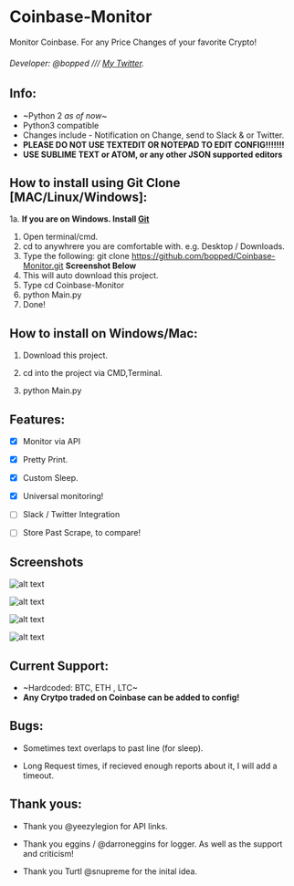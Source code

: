 # Coinbase-Monitor
Monitor Coinbase. For any Price Changes of your favorite Crypto!

###### Developer: @bopped /// [My Twitter](https://twitter.com/Backdoorcook).

## Info:

- ~Python 2 *as of now*~
- Python3 compatible
- Changes include - Notification on Change, send to Slack & or Twitter.
- **PLEASE DO NOT USE TEXTEDIT OR NOTEPAD TO EDIT CONFIG!!!!!!!**
- **USE SUBLIME TEXT or ATOM, or any other JSON supported editors** 

## How to install using Git Clone [MAC/Linux/Windows]:
1a. **If you are on Windows. Install [Git](https://git-scm.com/)** 
1. Open terminal/cmd. 
2. cd to anywhrere you are comfortable with. e.g. Desktop / Downloads. 
3. Type the following: git clone https://github.com/bopped/Coinbase-Monitor.git **Screenshot Below** 
4. This will auto download this project.
5. Type cd Coinbase-Monitor
6. python Main.py 
7. Done! 

## How to install on Windows/Mac:

1. Download this project.

2. cd into the project via CMD,Terminal. 

3. python Main.py 

## Features:

- [x] Monitor via API

- [x] Pretty Print.

- [x] Custom Sleep.

- [x] Universal monitoring!

- [ ] Slack / Twitter Integration

- [ ] Store Past Scrape, to compare!

## Screenshots

![alt text](http://i.imgur.com/5HCMdLC.png "Preview #1. As well a demo of cd to dir")

![alt text](http://i.imgur.com/6cPMKOA.png "Preview #2.")

![alt text](http://i.imgur.com/m734Zvo.png "Preview #2. If one of the Cryptos in your config are wrong, monitor will continue but prompt you once.")

![alt text](http://i.imgur.com/sxFhC7M.png "Git clone ")

## Current Support:

- ~Hardcoded: BTC, ETH , LTC~
- **Any Crytpo traded on Coinbase can be added to config!**


## Bugs:

- Sometimes text overlaps to past line (for sleep). 

- Long Request times, if recieved enough reports about it, I will add a timeout. 


## Thank yous:

- Thank you @yeezylegion for API links.

- Thank you eggins / @darroneggins for logger. As well as the support and criticism! 

- Thank you Turtl @snupreme for the inital idea. 
